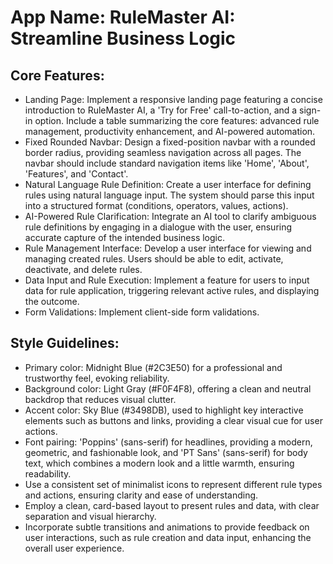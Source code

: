 # **App Name**: RuleMaster AI: Streamline Business Logic

## Core Features:

- Landing Page: Implement a responsive landing page featuring a concise introduction to RuleMaster AI, a 'Try for Free' call-to-action, and a sign-in option. Include a table summarizing the core features: advanced rule management, productivity enhancement, and AI-powered automation.
- Fixed Rounded Navbar: Design a fixed-position navbar with a rounded border radius, providing seamless navigation across all pages. The navbar should include standard navigation items like 'Home', 'About', 'Features', and 'Contact'.
- Natural Language Rule Definition: Create a user interface for defining rules using natural language input. The system should parse this input into a structured format (conditions, operators, values, actions).
- AI-Powered Rule Clarification: Integrate an AI tool to clarify ambiguous rule definitions by engaging in a dialogue with the user, ensuring accurate capture of the intended business logic.
- Rule Management Interface: Develop a user interface for viewing and managing created rules. Users should be able to edit, activate, deactivate, and delete rules.
- Data Input and Rule Execution: Implement a feature for users to input data for rule application, triggering relevant active rules, and displaying the outcome.
- Form Validations: Implement client-side form validations.

## Style Guidelines:

- Primary color: Midnight Blue (#2C3E50) for a professional and trustworthy feel, evoking reliability.
- Background color: Light Gray (#F0F4F8), offering a clean and neutral backdrop that reduces visual clutter.
- Accent color: Sky Blue (#3498DB), used to highlight key interactive elements such as buttons and links, providing a clear visual cue for user actions.
- Font pairing: 'Poppins' (sans-serif) for headlines, providing a modern, geometric, and fashionable look, and 'PT Sans' (sans-serif) for body text, which combines a modern look and a little warmth, ensuring readability.
- Use a consistent set of minimalist icons to represent different rule types and actions, ensuring clarity and ease of understanding.
- Employ a clean, card-based layout to present rules and data, with clear separation and visual hierarchy.
- Incorporate subtle transitions and animations to provide feedback on user interactions, such as rule creation and data input, enhancing the overall user experience.